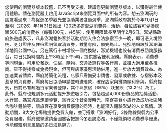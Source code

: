 您使用的瀏覽器版本較舊，已不再受支援。建議您更新瀏覽器版本，以獲得最佳使用體驗。請在瀏覽器上啟用JavaScript來瀏覽頁面中的所有內容。想去澎湖玩的朋友看過來！為促進冬季觀光並協助業者度過淡季，澎湖縣政府將於今年11月1日至明（2026）年1月31日推出「2025冬遊澎湖消費券」活動，每位旅客可兌換總額500元的消費券（每張100元，共5張），使用期限延長至明年2月6日。澎湖縣政府旅遊處表示，凡非澎湖籍旅客於活動期間入住合法旅宿至少一晚，即可憑入境證明、身分證件及住宿證明領取消費券，數量有限，領完為止。兌換地點設於澎湖海洋地質公園中心，另在篤行十村增設一個兌換點，澎湖機場也設有消費券諮詢服務台，每日兌換時間為上午8時至下午5時，提供旅客便利服務。縣府表示，消費券等同現金，可用於餐飲、住宿、購物、交通及遊程等各行業，並擴大適用至各攤商。雖不得找零或兌換現金，但可與店家優惠活動併用，進一步放大消費效益。為加速業者請款，縣府將簡化流程，店家只需備妥申請書、發票或收據、存摺影本及蓋章的消費券，縣府每日協助申請並轉送撥款，確保店家與攤商順利參與。縣府提到，目前已有超過百家業者登錄，其中以旅宿（66％）及餐飲（13.2％）為主。此外，縣府也規劃多元活動提升旅遊吸引力，包括超過4,000份獎品的抽獎活動、大行軍、媽宮城區走讀導覽、篤行文化音樂漫時光、南寮美食小旅行及成功社區豬舍咖啡體驗等，讓旅客在享受消費優惠的同時，也能深入體驗澎湖的人文風情。活動期間，8大文化場館提供免費入館，並可搭乘「澎湖好行」3條路線與縣內公車免費服務。縣府誠摯邀請全國旅客把握今冬走訪澎湖，不僅能領取消費券享優惠，也能體驗別具風情的冬日海島魅力。